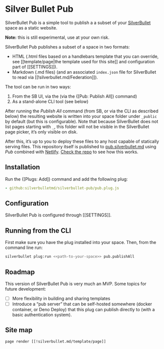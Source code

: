 # Silver Bullet Pub
SilverBullet Pub is a simple tool to publish a a subset of your [SilverBullet](https://silverbullet.md) space as a static website. 

**Note:** this is still experimental, use at your own risk.

SilverBullet Pub publishes a subset of a space in two formats:
- HTML (.html files based on a handlebars template that you can override, see [[template/page|the template used for this site]] and configuration part of [[SETTINGS]]).
- Markdown (.md files) (and an associated `index.json` file for SilverBullet to read via [[!silverbullet.md/Federation]]).

The tool can be run in two ways:
1. From the SB UI, via the (via the {[Pub: Publish All]} command)
2. As a stand-alone CLI tool (see below)

After running the _Publish All_ command (from SB, or via the CLI as described below) the resulting website is written into your space folder under `_public` by default (but this is configurable). Note that because SilverBullet does not list pages starting with `_`, this folder will not be visible in the SilverBullet page picker, it’s only visible on disk.

After this, it’s up to you to deploy these files to any host capable of statically serving files. This repository itself is published to
[pub.silverbullet.md](https://publish.silverbullet.md) using _Pub_ combined with [Netlify](https://netlify.com/).
[Check the repo](https://github.com/silverbulletmd/silverbullet-pub/blob/main/netlify.toml) to see how this works.

## Installation
Run the {[Plugs: Add]} command and add the following plug:
```yaml
- github:silverbulletmd/silverbullet-pub/pub.plug.js
```

## Configuration
SilverBullet Pub is configured through [[SETTINGS]].

## Running from the CLI
First make sure you have the plug installed into your space. Then, from the command line run:

```bash
silverbullet plug:run <<path-to-your-space>> pub.publishAll
```

## Roadmap
This version of SilverBullet Pub is very much an MVP. Some topics for future development:
- [ ] More flexibility in building and sharing templates
- [ ] Introduce a “pub server” that can be self-hosted somewhere (docker container, or Deno Deploy) that this plug can publish directly to (with a basic authentication system).

## Site map
```query
page render [[!silverbullet.md/template/page]]
```
